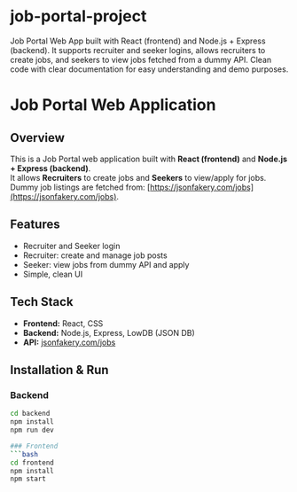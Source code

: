 # job-portal-project
Job Portal Web App built with React (frontend) and Node.js + Express (backend). It supports recruiter and seeker logins, allows recruiters to create jobs, and seekers to view jobs fetched from a dummy API. Clean code with clear documentation for easy understanding and demo purposes.
# Job Portal Web Application

## Overview
This is a Job Portal web application built with **React (frontend)** and **Node.js + Express (backend)**.  
It allows **Recruiters** to create jobs and **Seekers** to view/apply for jobs.  
Dummy job listings are fetched from: [https://jsonfakery.com/jobs](https://jsonfakery.com/jobs).

## Features
- Recruiter and Seeker login
- Recruiter: create and manage job posts
- Seeker: view jobs from dummy API and apply
- Simple, clean UI

## Tech Stack
- **Frontend:** React, CSS  
- **Backend:** Node.js, Express, LowDB (JSON DB)  
- **API:** [jsonfakery.com/jobs](https://jsonfakery.com/jobs)

## Installation & Run

### Backend
```bash
cd backend
npm install
npm run dev

### Frontend
```bash
cd frontend
npm install
npm start
